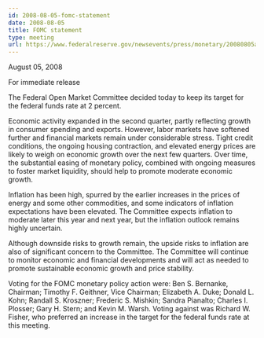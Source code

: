```yaml
---
id: 2008-08-05-fomc-statement
date: 2008-08-05
title: FOMC statement
type: meeting
url: https://www.federalreserve.gov/newsevents/press/monetary/20080805a.htm
---
```


August 05, 2008

For immediate release

The Federal Open Market Committee decided today to keep its target for the federal funds rate at 2 percent.

Economic activity expanded in the second quarter, partly reflecting growth in consumer spending and exports. However, labor markets have softened further and financial markets remain under considerable stress. Tight credit conditions, the ongoing housing contraction, and elevated energy prices are likely to weigh on economic growth over the next few quarters. Over time, the substantial easing of monetary policy, combined with ongoing measures to foster market liquidity, should help to promote moderate economic growth.

Inflation has been high, spurred by the earlier increases in the prices of energy and some other commodities, and some indicators of inflation expectations have been elevated. The Committee expects inflation to moderate later this year and next year, but the inflation outlook remains highly uncertain.

Although downside risks to growth remain, the upside risks to inflation are also of significant concern to the Committee. The Committee will continue to monitor economic and financial developments and will act as needed to promote sustainable economic growth and price stability.

Voting for the FOMC monetary policy action were: Ben S. Bernanke, Chairman; Timothy F. Geithner, Vice Chairman; Elizabeth A. Duke; Donald L. Kohn; Randall S. Kroszner; Frederic S. Mishkin; Sandra Pianalto; Charles I. Plosser; Gary H. Stern; and Kevin M. Warsh. Voting against was Richard W. Fisher, who preferred an increase in the target for the federal funds rate at this meeting.